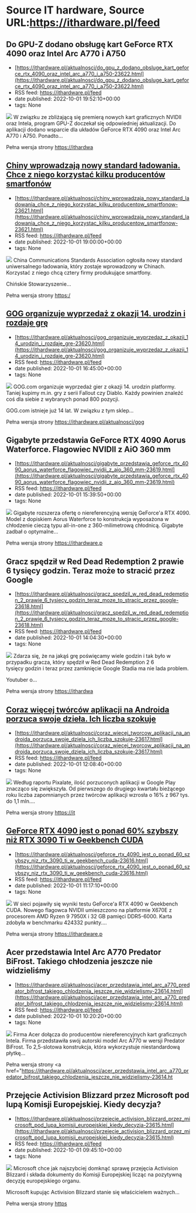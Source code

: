 # Source IT hardware, Source URL:https://ithardware.pl/feed

## Do GPU-Z dodano obsługę kart GeForce RTX 4090 oraz Intel Arc A770 i A750
 - [https://ithardware.pl/aktualnosci/do_gpu_z_dodano_obsluge_kart_geforce_rtx_4090_oraz_intel_arc_a770_i_a750-23622.html](https://ithardware.pl/aktualnosci/do_gpu_z_dodano_obsluge_kart_geforce_rtx_4090_oraz_intel_arc_a770_i_a750-23622.html)
 - RSS feed: https://ithardware.pl/feed
 - date published: 2022-10-01 19:52:10+00:00
 - tags: None

<img src="https://ithardware.pl/artykuly/min/23622_1.jpg" />            W związku ze zbliżającą się premierą nowych kart graficznych NVIDII oraz Intela, program GPU-Z doczekał się odpowiedniej aktualizacji. Do aplikacji dodano wsparcie dla układ&oacute;w&nbsp;GeForce RTX 4090 oraz&nbsp;Intel Arc A770 i A750. Ponadto...
            <p>Pełna wersja strony <a href="https://ithardware.pl/aktualnosci/do_gpu_z_dodano_obsluge_kart_geforce_rtx_4090_oraz_intel_arc_a770_i_a750-23622.html">https://ithardwa

## Chiny wprowadzają nowy standard ładowania. Chce z niego korzystać kilku producentów smartfonów
 - [https://ithardware.pl/aktualnosci/chiny_wprowadzaja_nowy_standard_ladowania_chce_z_niego_korzystac_kilku_producentow_smartfonow-23621.html](https://ithardware.pl/aktualnosci/chiny_wprowadzaja_nowy_standard_ladowania_chce_z_niego_korzystac_kilku_producentow_smartfonow-23621.html)
 - RSS feed: https://ithardware.pl/feed
 - date published: 2022-10-01 19:00:00+00:00
 - tags: None

<img src="https://ithardware.pl/artykuly/min/23621_1.jpg" />            China Communications Standards Association ogłosiła&nbsp;nowy standard uniwersalnego ładowania, kt&oacute;ry zostaje&nbsp;wprowadzony w Chinach. Korzystać z niego chcą&nbsp;cztery firmy produkujące smartfony.

Chińskie Stowarzyszenie...
            <p>Pełna wersja strony <a href="https://ithardware.pl/aktualnosci/chiny_wprowadzaja_nowy_standard_ladowania_chce_z_niego_korzystac_kilku_producentow_smartfonow-23621.html">https:/

## GOG organizuje wyprzedaż z okazji 14. urodzin i rozdaje grę
 - [https://ithardware.pl/aktualnosci/gog_organizuje_wyprzedaz_z_okazji_14_urodzin_i_rozdaje_gre-23620.html](https://ithardware.pl/aktualnosci/gog_organizuje_wyprzedaz_z_okazji_14_urodzin_i_rozdaje_gre-23620.html)
 - RSS feed: https://ithardware.pl/feed
 - date published: 2022-10-01 16:45:00+00:00
 - tags: None

<img src="https://ithardware.pl/artykuly/min/23620_1.jpg" />            GOG.com organizuje wyprzedaż gier z okazji 14. urodzin platformy. Taniej kupimy m.in. gry z serii Fallout czy Diablo. Każdy powinien znaleźć coś dla siebie z wybranych ponad 800 pozycji.

GOG.com istnieje już 14 lat. W związku z tym sklep...
            <p>Pełna wersja strony <a href="https://ithardware.pl/aktualnosci/gog_organizuje_wyprzedaz_z_okazji_14_urodzin_i_rozdaje_gre-23620.html">https://ithardware.pl/aktualnosci/gog

## Gigabyte przedstawia GeForce RTX 4090 Aorus Waterforce. Flagowiec NVIDII z AiO 360 mm
 - [https://ithardware.pl/aktualnosci/gigabyte_przedstawia_geforce_rtx_4090_aorus_waterforce_flagowiec_nvidii_z_aio_360_mm-23619.html](https://ithardware.pl/aktualnosci/gigabyte_przedstawia_geforce_rtx_4090_aorus_waterforce_flagowiec_nvidii_z_aio_360_mm-23619.html)
 - RSS feed: https://ithardware.pl/feed
 - date published: 2022-10-01 15:39:50+00:00
 - tags: None

<img src="https://ithardware.pl/artykuly/min/23619_1.jpg" />            Gigabyte rozszerza ofertę o niereferencyjną wersję GeForce'a RTX 4090. Model z dopiskiem&nbsp;Aorus Waterforce to konstrukcja wyposażona w chłodzenie cieczą typu all-in-one z 360-milimetrową chłodnicą. Gigabyte zadbał o optymalne...
            <p>Pełna wersja strony <a href="https://ithardware.pl/aktualnosci/gigabyte_przedstawia_geforce_rtx_4090_aorus_waterforce_flagowiec_nvidii_z_aio_360_mm-23619.html">https://ithardware.p

## Gracz spędził w Red Dead Redemption 2 prawie 6 tysięcy godzin. Teraz może to stracić przez Google
 - [https://ithardware.pl/aktualnosci/gracz_spedzil_w_red_dead_redemption_2_prawie_6_tysiecy_godzin_teraz_moze_to_stracic_przez_google-23618.html](https://ithardware.pl/aktualnosci/gracz_spedzil_w_red_dead_redemption_2_prawie_6_tysiecy_godzin_teraz_moze_to_stracic_przez_google-23618.html)
 - RSS feed: https://ithardware.pl/feed
 - date published: 2022-10-01 14:04:30+00:00
 - tags: None

<img src="https://ithardware.pl/artykuly/min/23618_1.jpg" />            Zdarza się, że na jakąś grę poświęcamy wiele godzin i tak było w przypadku gracza, kt&oacute;ry spędził w Red Dead Redemption 2 6 tysięcy&nbsp;godzin i teraz przez zamknięcie Google Stadia ma nie lada problem.

Youtuber o...
            <p>Pełna wersja strony <a href="https://ithardware.pl/aktualnosci/gracz_spedzil_w_red_dead_redemption_2_prawie_6_tysiecy_godzin_teraz_moze_to_stracic_przez_google-23618.html">https://ithardwa

## Coraz więcej twórców aplikacji na Androida porzuca swoje dzieła. Ich liczba szokuje
 - [https://ithardware.pl/aktualnosci/coraz_wiecej_tworcow_aplikacji_na_androida_porzuca_swoje_dziela_ich_liczba_szokuje-23617.html](https://ithardware.pl/aktualnosci/coraz_wiecej_tworcow_aplikacji_na_androida_porzuca_swoje_dziela_ich_liczba_szokuje-23617.html)
 - RSS feed: https://ithardware.pl/feed
 - date published: 2022-10-01 12:08:40+00:00
 - tags: None

<img src="https://ithardware.pl/artykuly/min/23617_1.jpg" />            Według raportu Pixalate, ilość porzuconych aplikacji w Google Play znacząco się zwiększyła. Od pierwszego do drugiego kwartału bieżącego roku liczba zapomnianych przez tw&oacute;rc&oacute;w aplikacji wzrosła o 16% z&nbsp;967 tys. do 1,1 mln....
            <p>Pełna wersja strony <a href="https://ithardware.pl/aktualnosci/coraz_wiecej_tworcow_aplikacji_na_androida_porzuca_swoje_dziela_ich_liczba_szokuje-23617.html">https://it

## GeForce RTX 4090 jest o ponad 60% szybszy niż RTX 3090 Ti w Geekbench CUDA
 - [https://ithardware.pl/aktualnosci/geforce_rtx_4090_jest_o_ponad_60_szybszy_niz_rtx_3090_ti_w_geekbench_cuda-23616.html](https://ithardware.pl/aktualnosci/geforce_rtx_4090_jest_o_ponad_60_szybszy_niz_rtx_3090_ti_w_geekbench_cuda-23616.html)
 - RSS feed: https://ithardware.pl/feed
 - date published: 2022-10-01 11:17:10+00:00
 - tags: None

<img src="https://ithardware.pl/artykuly/min/23616_1.jpg" />            W sieci pojawiły się wyniki testu GeForce'a RTX 4090 w&nbsp;Geekbench CUDA. Nowego flagowca NVIDII umieszczono na platformie X670E z procesorem AMD Ryzen 9 7950X i 32 GB pamięci&nbsp;DDR5-6000. Karta zdobyła w benchmarku&nbsp;424332 punkty....
            <p>Pełna wersja strony <a href="https://ithardware.pl/aktualnosci/geforce_rtx_4090_jest_o_ponad_60_szybszy_niz_rtx_3090_ti_w_geekbench_cuda-23616.html">https://ithardware.p

## Acer przedstawia Intel Arc A770 Predator BiFrost. Takiego chłodzenia jeszcze nie widzieliśmy
 - [https://ithardware.pl/aktualnosci/acer_przedstawia_intel_arc_a770_predator_bifrost_takiego_chlodzenia_jeszcze_nie_widzielismy-23614.html](https://ithardware.pl/aktualnosci/acer_przedstawia_intel_arc_a770_predator_bifrost_takiego_chlodzenia_jeszcze_nie_widzielismy-23614.html)
 - RSS feed: https://ithardware.pl/feed
 - date published: 2022-10-01 10:20:20+00:00
 - tags: None

<img src="https://ithardware.pl/artykuly/min/23614_1.jpg" />            Firma Acer dołącza do producent&oacute;w niereferencyjnych&nbsp;kart graficznych Intela. Firma przedstawiła sw&oacute;j autorski model Arc A770 w wersji Predator BiFrost. To 2,5-slotowa konstrukcja, kt&oacute;ra wykorzystuje niestandardową płytkę...
            <p>Pełna wersja strony <a href="https://ithardware.pl/aktualnosci/acer_przedstawia_intel_arc_a770_predator_bifrost_takiego_chlodzenia_jeszcze_nie_widzielismy-23614.ht

## Przejęcie Activision Blizzard przez Microsoft pod lupą Komisji Europejskiej. Kiedy decyzja?
 - [https://ithardware.pl/aktualnosci/przejecie_activision_blizzard_przez_microsoft_pod_lupa_komisji_europejskiej_kiedy_decyzja-23615.html](https://ithardware.pl/aktualnosci/przejecie_activision_blizzard_przez_microsoft_pod_lupa_komisji_europejskiej_kiedy_decyzja-23615.html)
 - RSS feed: https://ithardware.pl/feed
 - date published: 2022-10-01 09:45:10+00:00
 - tags: None

<img src="https://ithardware.pl/artykuly/min/23615_1.jpg" />            Microsoft chce jak najszybciej domknąć sprawę przejęcia Activision Blizzard i składa dokumenty do Komisji Europejskiej licząc na pozytywną decyzję europejskiego organu.

Microsoft kupując Activision Blizzard stanie się właścicielem ważnych...
            <p>Pełna wersja strony <a href="https://ithardware.pl/aktualnosci/przejecie_activision_blizzard_przez_microsoft_pod_lupa_komisji_europejskiej_kiedy_decyzja-23615.html">https
